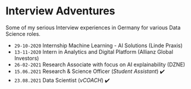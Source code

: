 # Interview Adventures
Some of my serious Interview experiences in Germany for various Data Science roles.
- `29-10-2020` Internship Machine Learning - AI Solutions (Linde Praxis)
- `13-11-2020` Intern in Analytics and Digital Platform (Allianz Global Investors)
- `26-02-2021` Research Associate with focus on AI explainability (DZNE)
- `15.06.2021` Research & Science Officer (_Student Assistant_) :heavy_check_mark:
- `23.08.2021` Data Scientist (_vCOACH_) :heavy_check_mark:
